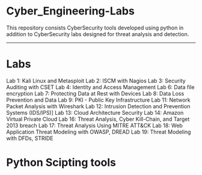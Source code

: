 # Cyber_Engineering-Labs


This repository consists CyberSecurity tools developed using python in addition to CyberSecurity labs designed for threat analysis and detection. 
__________________________________________________________________________________________________________________________________________________


# Labs

Lab 1: Kali Linux and Metasploit
Lab 2: ISCM with Nagios
Lab 3: Security Auditing with CSET
Lab 4: Identity and Access Management
Lab 6: Data file encryption
Lab 7: Protecting Data at Rest with Devices
Lab 8: Data Loss Prevention and Data
Lab 9: PKI - Public Key Infrastructure
Lab 11: Network Packet Analysis with Wireshark
Lab 12: Intrusion Detection and Prevention Systems (IDS/IPS)]
Lab 13: Cloud Architecture Security
Lab 14: Amazon Virtual Private Cloud
Lab 16: Threat Analysis, Cyber Kill-Chain, and Target 2013 breach
Lab 17: Threat Analysis Using MITRE ATT&CK
Lab 18: Web Application Threat Modeling with OWASP, DREAD
Lab 19: Threat Modeling with DFDs, STRIDE




# Python Scipting tools
